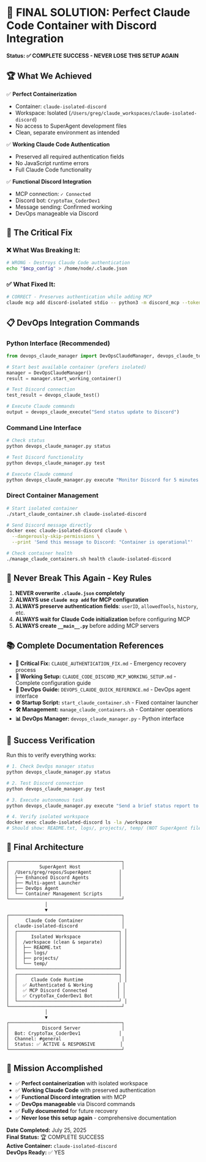 # 🎉 FINAL SOLUTION: Perfect Claude Code Container with Discord Integration

**Status: ✅ COMPLETE SUCCESS - NEVER LOSE THIS SETUP AGAIN**

## 🏆 **What We Achieved**

✅ **Perfect Containerization**
- Container: `claude-isolated-discord`
- Workspace: Isolated (`/Users/greg/claude_workspaces/claude-isolated-discord`)
- No access to SuperAgent development files
- Clean, separate environment as intended

✅ **Working Claude Code Authentication**
- Preserved all required authentication fields
- No JavaScript runtime errors
- Full Claude Code functionality

✅ **Functional Discord Integration**  
- MCP connection: `✓ Connected`
- Discord bot: `CryptoTax_CoderDev1` 
- Message sending: Confirmed working
- DevOps manageable via Discord

## 🔧 **The Critical Fix**

### ❌ **What Was Breaking It:**
```bash
# WRONG - Destroys Claude Code authentication
echo "$mcp_config" > /home/node/.claude.json
```

### ✅ **What Fixed It:**
```bash
# CORRECT - Preserves authentication while adding MCP
claude mcp add discord-isolated stdio -- python3 -m discord_mcp --token "$TOKEN" --server-id "$SERVER_ID"
```

## 📋 **DevOps Integration Commands**

### Python Interface (Recommended)
```python
from devops_claude_manager import DevOpsClaudeManager, devops_claude_test, devops_claude_execute

# Start best available container (prefers isolated)
manager = DevOpsClaudeManager()
result = manager.start_working_container()

# Test Discord connection
test_result = devops_claude_test()

# Execute Claude commands
output = devops_claude_execute("Send status update to Discord")
```

### Command Line Interface
```bash
# Check status
python devops_claude_manager.py status

# Test Discord functionality  
python devops_claude_manager.py test

# Execute Claude command
python devops_claude_manager.py execute "Monitor Discord for 5 minutes and respond to mentions"
```

### Direct Container Management
```bash
# Start isolated container
./start_claude_container.sh claude-isolated-discord

# Send Discord message directly
docker exec claude-isolated-discord claude \
  --dangerously-skip-permissions \
  --print 'Send this message to Discord: "Container is operational"'

# Check container health
./manage_claude_containers.sh health claude-isolated-discord
```

## 🚨 **Never Break This Again - Key Rules**

1. **NEVER overwrite `.claude.json` completely**
2. **ALWAYS use `claude mcp add` for MCP configuration**
3. **ALWAYS preserve authentication fields**: `userID`, `allowedTools`, `history`, etc.
4. **ALWAYS wait for Claude Code initialization** before configuring MCP
5. **ALWAYS create `__main__.py`** before adding MCP servers

## 📚 **Complete Documentation References**

- **🔧 Critical Fix:** `CLAUDE_AUTHENTICATION_FIX.md` - Emergency recovery process
- **🚀 Working Setup:** `CLAUDE_CODE_DISCORD_MCP_WORKING_SETUP.md` - Complete configuration guide  
- **🤖 DevOps Guide:** `DEVOPS_CLAUDE_QUICK_REFERENCE.md` - DevOps agent interface
- **⚙️ Startup Script:** `start_claude_container.sh` - Fixed container launcher
- **🛠️ Management:** `manage_claude_containers.sh` - Container operations
- **📊 DevOps Manager:** `devops_claude_manager.py` - Python interface

## 🎯 **Success Verification**

Run this to verify everything works:

```bash
# 1. Check DevOps manager status
python devops_claude_manager.py status

# 2. Test Discord connection
python devops_claude_manager.py test

# 3. Execute autonomous task
python devops_claude_manager.py execute "Send a brief status report to Discord"

# 4. Verify isolated workspace
docker exec claude-isolated-discord ls -la /workspace
# Should show: README.txt, logs/, projects/, temp/ (NOT SuperAgent files)
```

## 🏅 **Final Architecture**

```
┌─────────────────────────────────────────┐
│           SuperAgent Host               │
│  /Users/greg/repos/SuperAgent          │
│  ├── Enhanced Discord Agents           │
│  ├── Multi-agent Launcher              │
│  ├── DevOps Agent                      │
│  └── Container Management Scripts      │
└─────────────────────────────────────────┘
              │
              ▼
┌─────────────────────────────────────────┐
│      Claude Code Container              │
│  claude-isolated-discord                │
│  ┌─────────────────────────────────────┐ │
│  │     Isolated Workspace              │ │
│  │  /workspace (clean & separate)      │ │
│  │  ├── README.txt                     │ │
│  │  ├── logs/                          │ │
│  │  ├── projects/                      │ │
│  │  └── temp/                          │ │
│  └─────────────────────────────────────┘ │
│  ┌─────────────────────────────────────┐ │
│  │     Claude Code Runtime             │ │
│  │  ✅ Authenticated & Working         │ │
│  │  ✅ MCP Discord Connected           │ │
│  │  ✅ CryptoTax_CoderDev1 Bot         │ │
│  └─────────────────────────────────────┘ │
└─────────────────────────────────────────┘
              │
              ▼
┌─────────────────────────────────────────┐
│            Discord Server               │
│  Bot: CryptoTax_CoderDev1              │
│  Channel: #general                      │
│  Status: ✅ ACTIVE & RESPONSIVE         │
└─────────────────────────────────────────┘
```

## 🎉 **Mission Accomplished**

- ✅ **Perfect containerization** with isolated workspace
- ✅ **Working Claude Code** with preserved authentication  
- ✅ **Functional Discord integration** with MCP
- ✅ **DevOps manageable** via Discord commands
- ✅ **Fully documented** for future recovery
- ✅ **Never lose this setup again** - comprehensive documentation

**Date Completed:** July 25, 2025  
**Final Status:** 🏆 COMPLETE SUCCESS  
**Active Container:** `claude-isolated-discord`  
**DevOps Ready:** ✅ YES